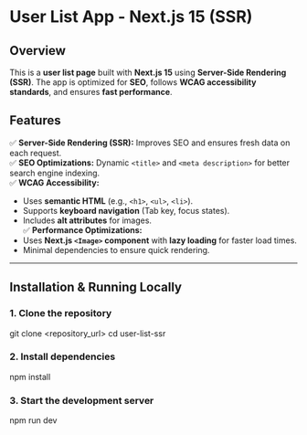 # **User List App - Next.js 15 (SSR)**  

## **Overview**  
This is a **user list page** built with **Next.js 15** using **Server-Side Rendering (SSR)**. The app is optimized for **SEO**, follows **WCAG accessibility standards**, and ensures **fast performance**.  

## **Features**  
✅ **Server-Side Rendering (SSR):** Improves SEO and ensures fresh data on each request.  
✅ **SEO Optimizations:** Dynamic `<title>` and `<meta description>` for better search engine indexing.  
✅ **WCAG Accessibility:**  
   - Uses **semantic HTML** (e.g., `<h1>`, `<ul>`, `<li>`).  
   - Supports **keyboard navigation** (Tab key, focus states).  
   - Includes **alt attributes** for images.  
✅ **Performance Optimizations:**  
   - Uses **Next.js `<Image>` component** with **lazy loading** for faster load times.  
   - Minimal dependencies to ensure quick rendering.  

---

## **Installation & Running Locally**  

### **1. Clone the repository**

git clone <repository_url>
cd user-list-ssr

### **2. Install dependencies**
npm install

### **3. Start the development server**
npm run dev